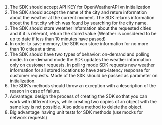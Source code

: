 1. The SDK should accept API KEY for OpenWeatherAPI on initialization
2. The SDK should accept the name of the city and return information about the weather at the current
moment. The SDK returns information about the first city which was found by searching for the city
name.
3. The SDK should store weather information about the requested cities and if it is relevant, return the
stored value (Weather is considered to be up to date if less than 10 minutes have passed)
4. In order to save memory, the SDK can store information for no more than 10 cities at a time.
5. The SDK should have two types of behavior: on-demand and polling mode. In on-demand mode the
SDK updates the weather information only on customer requests. In polling mode SDK requests new
weather information for all stored locations to have zero-latency response for customer requests.
Mode of the SDK should be passed as parameter on initialization.
6. The SDK’s methods should throw an exception with a description of the reason in case of failure.
7. Advantage: design the process of creating the SDK so that you can work with different keys, while
creating two copies of an object with the same key is not possible. Also add a method to delete the
object.
8. Big advantage: having unit tests for SDK methods (use mocks for network requests)